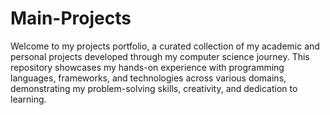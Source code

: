 # Main-Projects
Welcome to my projects portfolio, a curated collection of my academic and personal projects developed through my computer science journey. This repository showcases my hands-on experience with programming languages, frameworks, and technologies across various domains, demonstrating my problem-solving skills, creativity, and dedication to learning.
